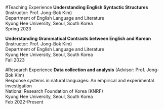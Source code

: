 #Teaching Experience
**Understanding English Syntactic Structures** (Instructor: Prof. Jong-Bok Kim)\
Department of English Language and Literature\
Kyung Hee University, Seoul, South Korea\
Spring 2023

**Understanding Grammatical Contrasts between English and Korean** (Instructor: Prof. Jong-Bok Kim)\
Department of English Language and Literature\
Kyung Hee University, Seoul, South Korea\
Fall 2023


#Research Experience
**Data collection and analysis** (Advisor: Prof. Jong-Bok Kim)\
Response systems in natural languages: An empirical and experimental investigation\
National Research Foundation of Korea (KNRF)\
Kyung Hee University, Seoul, South Korea\
Feb 2022-Present
